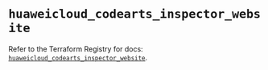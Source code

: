 # `huaweicloud_codearts_inspector_website`

Refer to the Terraform Registry for docs: [`huaweicloud_codearts_inspector_website`](https://registry.terraform.io/providers/huaweicloud/huaweicloud/1.71.1/docs/resources/codearts_inspector_website).

